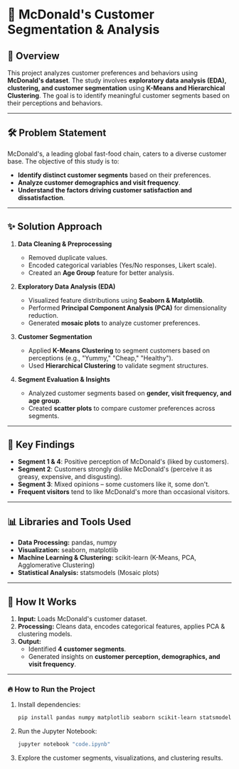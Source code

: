 # 🍔 McDonald's Customer Segmentation & Analysis

## 📖 Overview
This project analyzes customer preferences and behaviors using **McDonald's dataset**. The study involves **exploratory data analysis (EDA), clustering, and customer segmentation** using **K-Means and Hierarchical Clustering**. The goal is to identify meaningful customer segments based on their perceptions and behaviors.

---

## 🛠️ Problem Statement
McDonald's, a leading global fast-food chain, caters to a diverse customer base. The objective of this study is to:
- **Identify distinct customer segments** based on their preferences.
- **Analyze customer demographics and visit frequency**.
- **Understand the factors driving customer satisfaction and dissatisfaction**.

---

## ✨ Solution Approach
1. **Data Cleaning & Preprocessing**  
   - Removed duplicate values.  
   - Encoded categorical variables (Yes/No responses, Likert scale).  
   - Created an **Age Group** feature for better analysis.  

2. **Exploratory Data Analysis (EDA)**  
   - Visualized feature distributions using **Seaborn & Matplotlib**.  
   - Performed **Principal Component Analysis (PCA)** for dimensionality reduction.  
   - Generated **mosaic plots** to analyze customer preferences.

3. **Customer Segmentation**  
   - Applied **K-Means Clustering** to segment customers based on perceptions (e.g., "Yummy," "Cheap," "Healthy").  
   - Used **Hierarchical Clustering** to validate segment structures.  

4. **Segment Evaluation & Insights**  
   - Analyzed customer segments based on **gender, visit frequency, and age group**.  
   - Created **scatter plots** to compare customer preferences across segments.
  
---

## 📝 Key Findings
- **Segment 1 & 4**: Positive perception of McDonald's (liked by customers).  
- **Segment 2**: Customers strongly dislike McDonald's (perceive it as greasy, expensive, and disgusting).  
- **Segment 3**: Mixed opinions – some customers like it, some don't.  
- **Frequent visitors** tend to like McDonald's more than occasional visitors.

---

## 📊 Libraries and Tools Used
- **Data Processing:** pandas, numpy  
- **Visualization:** seaborn, matplotlib  
- **Machine Learning & Clustering:** scikit-learn (K-Means, PCA, Agglomerative Clustering)  
- **Statistical Analysis:** statsmodels (Mosaic plots)  

---

## 🚀 How It Works
1. **Input:** Loads McDonald's customer dataset.  
2. **Processing:** Cleans data, encodes categorical features, applies PCA & clustering models.  
3. **Output:**  
   - Identified **4 customer segments**.  
   - Generated insights on **customer perception, demographics, and visit frequency**.

---

### 🔥 How to Run the Project
1. Install dependencies:  
   ```bash
   pip install pandas numpy matplotlib seaborn scikit-learn statsmodels bioinfokit
2. Run the Jupyter Notebook:
    ```bash
    jupyter notebook "code.ipynb"
3. Explore the customer segments, visualizations, and clustering results.
